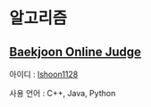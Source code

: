 # 알고리즘

## [Baekjoon Online Judge](https://www.acmicpc.net/)
아이디 : [lshoon1128](https://www.acmicpc.net/user/lshoon1128)

사용 언어 : C++, Java, Python
